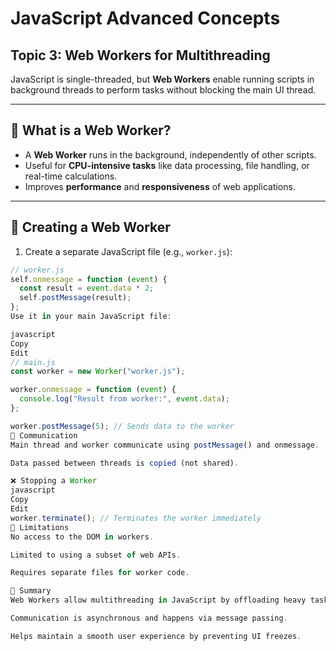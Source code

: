 # JavaScript Advanced Concepts  
## Topic 3: Web Workers for Multithreading

JavaScript is single-threaded, but **Web Workers** enable running scripts in background threads to perform tasks without blocking the main UI thread.

---

## 🔹 What is a Web Worker?

- A **Web Worker** runs in the background, independently of other scripts.
- Useful for **CPU-intensive tasks** like data processing, file handling, or real-time calculations.
- Improves **performance** and **responsiveness** of web applications.

---

## 🔧 Creating a Web Worker

1. Create a separate JavaScript file (e.g., `worker.js`):

```javascript
// worker.js
self.onmessage = function (event) {
  const result = event.data * 2;
  self.postMessage(result);
};
Use it in your main JavaScript file:

javascript
Copy
Edit
// main.js
const worker = new Worker("worker.js");

worker.onmessage = function (event) {
  console.log("Result from worker:", event.data);
};

worker.postMessage(5); // Sends data to the worker
🔁 Communication
Main thread and worker communicate using postMessage() and onmessage.

Data passed between threads is copied (not shared).

❌ Stopping a Worker
javascript
Copy
Edit
worker.terminate(); // Terminates the worker immediately
🛑 Limitations
No access to the DOM in workers.

Limited to using a subset of web APIs.

Requires separate files for worker code.

🧾 Summary
Web Workers allow multithreading in JavaScript by offloading heavy tasks.

Communication is asynchronous and happens via message passing.

Helps maintain a smooth user experience by preventing UI freezes.

